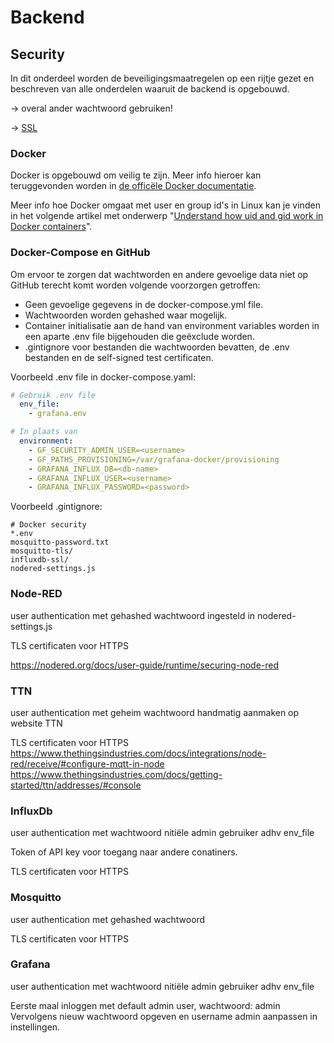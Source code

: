 # Backend

## Security

 In dit onderdeel worden de beveiligingsmaatregelen op een rijtje gezet en beschreven van alle onderdelen waaruit de backend is opgebouwd.

 -> overal ander wachtwoord gebruiken!

 -> [SSL](https://www.digitalocean.com/community/tutorials/how-to-use-certbot-standalone-mode-to-retrieve-let-s-encrypt-ssl-certificates-on-ubuntu-1804)

### Docker

Docker is opgebouwd om veilig te zijn. Meer info hieroer kan teruggevonden worden in [de officële Docker documentatie](https://docs.docker.com/engine/security/).

Meer info hoe Docker omgaat met user en group id's in Linux kan je vinden in het volgende artikel met onderwerp "[Understand how uid and gid work in Docker containers](https://www.elephdev.com/cDocker/294.html?ref=addtabs&lang=en)".

### Docker-Compose en GitHub

Om ervoor te zorgen dat wachtworden en andere gevoelige data niet op GitHub terecht komt worden volgende voorzorgen getroffen:

- Geen gevoelige gegevens in de docker-compose.yml file.
- Wachtwoorden worden gehashed waar mogelijk.
- Container initialisatie aan de hand van environment variables worden in een aparte .env file bijgehouden die geëxclude worden.
- .gintignore voor bestanden die wachtwoorden bevatten, de .env bestanden en de self-signed test certificaten.


Voorbeeld .env file in docker-compose.yaml:
```yaml
# Gebruik .env file
  env_file:
    - grafana.env

# In plaats van
  environment:
    - GF_SECURITY_ADMIN_USER=<username>
    - GF_PATHS_PROVISIONING=/var/grafana-docker/provisioning
    - GRAFANA_INFLUX_DB=<db-name>
    - GRAFANA_INFLUX_USER=<username>
    - GRAFANA_INFLUX_PASSWORD=<password>
```


Voorbeeld .gintignore:
```
# Docker security
*.env
mosquitto-password.txt
mosquitto-tls/
influxdb-ssl/
nodered-settings.js
```


### Node-RED

user authentication met gehashed wachtwoord
ingesteld in nodered-settings.js

TLS certificaten voor HTTPS

https://nodered.org/docs/user-guide/runtime/securing-node-red

### TTN

user authentication met geheim wachtwoord
handmatig aanmaken op website TTN

TLS certificaten voor HTTPS
https://www.thethingsindustries.com/docs/integrations/node-red/receive/#configure-mqtt-in-node
https://www.thethingsindustries.com/docs/getting-started/ttn/addresses/#console

### InfluxDb

user authentication met wachtwoord
nitiële admin gebruiker adhv env_file

Token of API key voor toegang naar andere conatiners.

TLS certificaten voor HTTPS

### Mosquitto

user authentication met gehashed wachtwoord

TLS certificaten voor HTTPS

### Grafana

user authentication met wachtwoord
nitiële admin gebruiker adhv env_file

Eerste maal inloggen met default admin user, wachtwoord: admin
Vervolgens nieuw wachtwoord opgeven en username admin aanpassen in instellingen.
